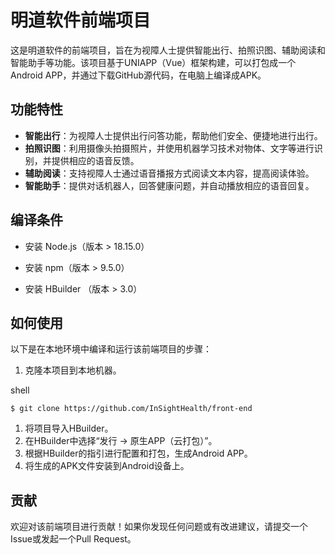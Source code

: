 # 明道软件前端项目

这是明道软件的前端项目，旨在为视障人士提供智能出行、拍照识图、辅助阅读和智能助手等功能。该项目基于UNIAPP（Vue）框架构建，可以打包成一个Android APP，并通过下载GitHub源代码，在电脑上编译成APK。

## 功能特性

- **智能出行**：为视障人士提供出行问答功能，帮助他们安全、便捷地进行出行。
- **拍照识图**：利用摄像头拍摄照片，并使用机器学习技术对物体、文字等进行识别，并提供相应的语音反馈。
- **辅助阅读**：支持视障人士通过语音播报方式阅读文本内容，提高阅读体验。
- **智能助手**：提供对话机器人，回答健康问题，并自动播放相应的语音回复。

## 编译条件

- 安装 Node.js（版本 > 18.15.0）

- 安装 npm（版本 > 9.5.0）

- 安装 HBuilder （版本 > 3.0）

## 如何使用

以下是在本地环境中编译和运行该前端项目的步骤：

1. 克隆本项目到本地机器。

shell

```
$ git clone https://github.com/InSightHealth/front-end
```

1. 将项目导入HBuilder。
2. 在HBuilder中选择“发行 -> 原生APP（云打包）”。
3. 根据HBuilder的指引进行配置和打包，生成Android APP。
4. 将生成的APK文件安装到Android设备上。

## 贡献

欢迎对该前端项目进行贡献！如果你发现任何问题或有改进建议，请提交一个Issue或发起一个Pull Request。
